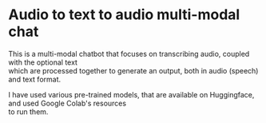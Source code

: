 # Audio to text to audio multi-modal chat

This is a multi-modal chatbot that focuses on transcribing audio, coupled with the optional text </br>
which are processed together to generate an output, both in audio (speech) and text format. </br>

I have used various pre-trained models, that are available on Huggingface, and used Google Colab's resources </br> to run them.
